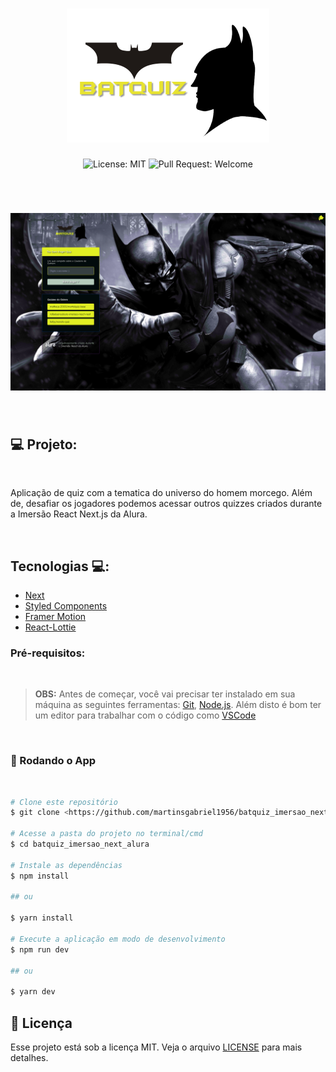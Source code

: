 <h1 align="center">
  <img src=".github/logo.svg" alt="Let Me Ask" />
</h1>

<p align="center">
  <img alt="License: MIT" src="https://img.shields.io/github/license/martinsgabriel1956/batquiz_imersao_next_alura?style=for-the-badge&color=6933FF" />
  <img alt="Pull Request: Welcome" src="https://img.shields.io/static/v1?label=PRs&message=welcome&color=6933FF&labelColor=41414D&style=for-the-badge" />
</p>

<br />

<h1 align="center">
  <img src=".github/banner.png" alt="happy" />
</h1>

<br />

## :computer: Projeto:

<br />

Aplicação de quiz com a tematica do universo do homem morcego. Além de, desafiar os jogadores podemos acessar outros quizzes criados durante a Imersão React Next.js da Alura.

<br />

## Tecnologias :computer::

<ul>
  <li>
    <a href="https://nextjs.org">Next</a>
  </li>

  <li>
     <a href="https://styled-components.com">Styled Components</a>
  </li>

  <li>
     <a href="https://www.framer.com/motion/">Framer Motion</a>
  </li>

  <li>
     <a href="https://github.com/chenqingspring/react-lottie">React-Lottie</a>
  </li>
</ul>

### Pré-requisitos:

<br />

> **OBS:** Antes de começar, você vai precisar ter instalado em sua máquina as seguintes ferramentas:
[Git](https://git-scm.com), [Node.js](https://nodejs.org/en/). 
Além disto é bom ter um editor para trabalhar com o código como [VSCode](https://code.visualstudio.com/)

<br/>

### 🎲 Rodando o App

<br/>

```bash
# Clone este repositório
$ git clone <https://github.com/martinsgabriel1956/batquiz_imersao_next_alura.git>

# Acesse a pasta do projeto no terminal/cmd
$ cd batquiz_imersao_next_alura

# Instale as dependências
$ npm install

## ou

$ yarn install

# Execute a aplicação em modo de desenvolvimento
$ npm run dev

## ou

$ yarn dev

```

## :memo: Licença

Esse projeto está sob a licença MIT. Veja o arquivo [LICENSE](LICENSE.md) para mais detalhes.
